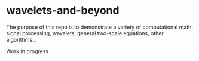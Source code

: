 # wavelets-and-beyond
The purpose of this repo is to demonstrate a variety of computational math: signal processing, wavelets, general two-scale equations, other algorithms...

Work in progress

